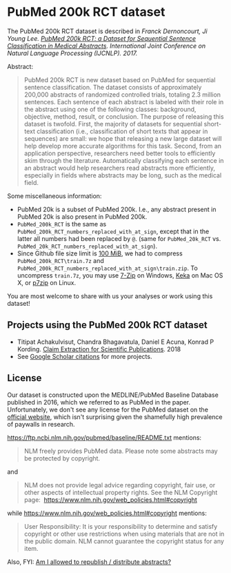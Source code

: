 # PubMed 200k RCT dataset

The PubMed 200k RCT dataset is described in *Franck Dernoncourt, Ji Young Lee. [PubMed 200k RCT: a Dataset for Sequential Sentence Classification in Medical Abstracts](https://arxiv.org/abs/1710.06071). International Joint Conference on Natural Language Processing (IJCNLP). 2017.*

Abstract:

> PubMed 200k RCT is new dataset based on PubMed for sequential sentence classification. The dataset consists of approximately 200,000 abstracts of randomized controlled trials, totaling 2.3 million sentences. Each sentence of each abstract is labeled with their role in the abstract using one of the following classes: background, objective, method, result, or conclusion. The purpose of releasing this dataset is twofold. First, the majority of datasets for sequential short-text classification (i.e., classification of short texts that appear in sequences) are small: we hope that releasing a new large dataset will help develop more accurate algorithms for this task. Second, from an application perspective, researchers need better tools to efficiently skim through the literature. Automatically classifying each sentence in an abstract would help researchers read abstracts more efficiently, especially in fields where abstracts may be long, such as the medical field.


Some miscellaneous information:
- PubMed 20k is a subset of PubMed 200k. I.e., any abstract present in PubMed 20k is also present in PubMed 200k.
- `PubMed_200k_RCT` is the same as `PubMed_200k_RCT_numbers_replaced_with_at_sign`, except that in the latter all numbers had been replaced by `@`. (same for `PubMed_20k_RCT` vs. `PubMed_20k_RCT_numbers_replaced_with_at_sign`).
- Since Github file size limit is [100 MiB](https://stackoverflow.com/a/43098961/395857), we had to compress `PubMed_200k_RCT\train.7z` and `PubMed_200k_RCT_numbers_replaced_with_at_sign\train.zip`. To uncompress `train.7z`, you may use [7-Zip](http://www.7-zip.org/download.html) on Windows,  [Keka](http://www.kekaosx.com/en/) on Mac OS X, or [p7zip](http://p7zip.sourceforge.net/) on Linux.

You are most welcome to share with us your analyses or work using this dataset!

## Projects using the PubMed 200k RCT dataset

- Titipat Achakulvisut, Chandra Bhagavatula, Daniel E Acuna, Konrad P Kording. [Claim Extraction for Scientific Publications](https://github.com/titipata/detecting-scientific-claim). 2018
- See [Google Scholar citations](https://scholar.google.com/scholar?cites=7257105737642724511&as_sdt=2005&sciodt=0,5&hl=en) for more projects.

## License

Our dataset is constructed upon the MEDLINE/PubMed Baseline Database published in 2016, which we referred to as PubMed in the paper. Unfortunately, we don't see any license for the PubMed dataset on the [official website](https://www.nlm.nih.gov/databases/download/pubmed_medline.html), which isn't surprising given the shamefully high prevalence of paywalls in research.

<https://ftp.ncbi.nlm.nih.gov/pubmed/baseline/README.txt> mentions:

> NLM freely provides PubMed data. Please note some abstracts may be protected by copyright.

and

> NLM does not provide legal advice regarding copyright, fair use, or other aspects of intellectual property rights. See the NLM Copyright page:  <https://www.nlm.nih.gov/web_policies.html#copyright>

while <https://www.nlm.nih.gov/web_policies.html#copyright> mentions:

> User Responsibility: It is your responsibility to determine and satisfy copyright or other use restrictions when using materials that are not in the public domain. NLM cannot guarantee the copyright status for any item.

Also, FYI: [Am I allowed to republish / distribute abstracts?](https://academia.stackexchange.com/q/29015/452)
